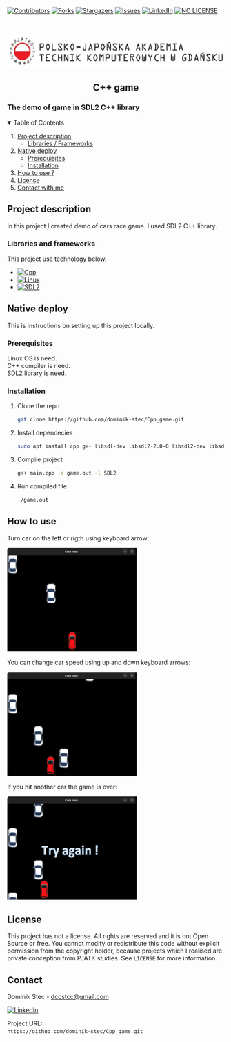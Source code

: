 <!--
*** Thanks for checking out c. If you have a suggestion
*** that would make this better, please fork the repo and create a pull request
*** or simply open an issue with the tag "enhancement".
*** Thanks again! Now go create something AMAZING! :D
-->

<!-- PROJECT SHIELDS -->
<!--
*** I'm using markdown "reference style" links for readability.
*** Reference links are enclosed in brackets [ ] instead of parentheses ( ).
*** See the bottom of this document for the declaration of the reference variables
*** for contributors-url, forks-url, etc. This is an optional, concise syntax you may use.
*** https://www.markdownguide.org/basic-syntax/#reference-style-links
-->

[![Contributors][contributors-shield]][contributors-url]
[![Forks][forks-shield]][forks-url]
[![Stargazers][stars-shield]][stars-url]
[![Issues][issues-shield]][issues-url]
[![LinkedIn][linkedin-shield]][linkedin-url]
[![NO LICENSE][license-shield]][license-url]

<!-- PROJECT LOGO -->
<br />
<p align="center">
  <a href="https://gdansk.pja.edu.pl/pl/">
    <img src="images/logo.jpg" alt="Logo" width="540" height="80">
  </a>

  <h2 align="center">C++ game</h2>

<p align="center">
    <h3>     The demo of game in SDL2 C++ library
 </h3>
    <!-- <br />
    <a href="https://github.com/dccstcc/GRK_PJATK_practice"><strong>» go to CODE »</strong></a>
    <br />
    <br />  -->
    <!-- <a href="https://github.com/othneildrew/Best-README-Template">View Demo</a>
    ·
    <a href="https://github.com/othneildrew/Best-README-Template/issues">Report Bug</a>
    ·
    <a href="https://github.com/othneildrew/Best-README-Template/issues">Request Feature</a> -->
  </p>
</p>

<!-- TABLE OF CONTENTS -->
<details open="open">
  <summary>Table of Contents</summary>
  <ol>
    <li>
      <a href="#project-description">Project description</a>
      <ul>
        <li><a href="#libraries-and-frameworks">Libraries / Frameworks</a></li>
      </ul>
    </li>
    <li>
      <a href="#native-deploy">Native deploy</a>
      <ul>
        <li><a href="#prerequisites">Prerequisites</a></li>
        <li><a href="#installation">Installation</a></li>
      </ul>
    </li>
    <li><a href="#how-to-use">How to use ?</a></li>
    <!-- <li><a href="#roadmap">Roadmap</a></li>
    <li><a href="#contributing">Contributing</a></li> -->
    <li><a href="#license">License</a></li>
    <li><a href="#contact">Contact with me</a></li>
    <!-- <li><a href="#acknowledgements">Acknowledgements</a></li> -->
  </ol>
</details>

<!-- ABOUT THE PROJECT -->

## Project description

In this project I created demo of cars race game. I used SDL2 C++ library.

### Libraries and frameworks

This project use technology below.

- [![Cpp][cpp-shield]][cpp-url]
- [![Linux][linux-shield]][linux-url]
- [![SDL2][sdl2-shield]][sdl2-url]

<!-- GETTING STARTED -->

## Native deploy

This is instructions on setting up this project locally.

### Prerequisites

Linux OS is need. <br/>
C++ compiler is need. <br/>
SDL2 library is need. <br/>

### Installation

1. Clone the repo
   ```sh
   git clone https://github.com/dominik-stec/Cpp_game.git
   ```
2. Install dependecies
   ```sh
   sudo apt install cpp g++ libsdl-dev libsdl2-2.0-0 libsdl2-dev libsdl2-ttf-dev libsdl2-mixer-dev libsdl2-image-dev
   ```
3. Compile project
   ```sh
   g++ main.cpp -o game.out -l SDL2
   ```
4. Run compiled file
   ```sh
   ./game.out
   ```

<!-- USAGE EXAMPLES -->

## How to use

Turn car on the left or rigth using keyboard arrow:

<img src="images/1.png" width="300"/>
<br>

You can change car speed using up and down keyboard arrows:

<img src="images/2.png" width="300"/>
<br />

If you hit another car the game is over:

<img src="images/3.png" width="300"/>
<br />

<!-- _For more examples, please refer to the [Documentation](https://example.com)_ -->

<!-- ROADMAP
## Roadmap

See the [open issues](https://github.com/othneildrew/Best-README-Template/issues) for a list of proposed features (and known issues).

-->

<!-- CONTRIBUTING
## Contributing

Contributions are what make the open source community such an amazing place to learn, inspire, and create. Any contributions you make are **greatly appreciated**.

1. Fork the Project
2. Create your Feature Branch (`git checkout -b feature/AmazingFeature`)
3. Commit your Changes (`git commit -m 'Add some AmazingFeature'`)
4. Push to the Branch (`git push origin feature/AmazingFeature`)
5. Open a Pull Request

-->

<!-- LICENSE -->

## License

This project has not a license.
All rights are reserved and it is not Open Source or free. You cannot modify or redistribute this code without explicit permission from the copyright holder, because projects which I realised are private conception from PJATK studies.
See `LICENSE` for more information.

<!-- CONTACT -->

## Contact

Dominik Stec - dccstcc@gmail.com

[![LinkedIn][linkedin-shield]][linkedin-url]

Project URL:
<br />
`https://github.com/dominik-stec/Cpp_game.git`

<!-- ACKNOWLEDGEMENTS
## Acknowledgements
* [GitHub Emoji Cheat Sheet](https://www.webpagefx.com/tools/emoji-cheat-sheet)
* [Img Shields](https://shields.io)
* [Choose an Open Source License](https://choosealicense.com)
* [GitHub Pages](https://pages.github.com)
* [Animate.css](https://daneden.github.io/animate.css)
* [Loaders.css](https://connoratherton.com/loaders)
* [Slick Carousel](https://kenwheeler.github.io/slick)
* [Smooth Scroll](https://github.com/cferdinandi/smooth-scroll)
* [Sticky Kit](http://leafo.net/sticky-kit)
* [JVectorMap](http://jvectormap.com)
* [Font Awesome](https://fontawesome.com)

-->

<!-- MARKDOWN LINKS & IMAGES -->
<!-- https://www.markdownguide.org/basic-syntax/#reference-style-links -->

[contributors-shield]: https://img.shields.io/github/contributors/dominik-stec/Cpp_game_PJA.svg?style=for-the-badge
[contributors-url]: https://github.com/dominik-stec/Cpp_game_PJA/graphs/contributors
[forks-shield]: https://img.shields.io/github/forks/dominik-stec/Cpp_game_PJA.svg?style=for-the-badge
[forks-url]: https://github.com/dominik-stec/Cpp_game_PJA/network/members
[stars-shield]: https://img.shields.io/github/stars/dominik-stec/Cpp_game_PJA.svg?style=for-the-badge
[stars-url]: https://github.com/dominik-stec/Cpp_game_PJA/stargazers
[issues-shield]: https://img.shields.io/github/issues/dominik-stec/Cpp_game_PJA.svg?style=for-the-badge
[issues-url]: https://github.com/dominik-stec/Cpp_game_PJA/issues
[license-shield]: https://img.shields.io/badge/License-NONE-orange
[license-url]: https://github.com/dominik-stec/Cpp_game_PJA/blob/master/LICENSE.md
[linkedin-shield]: https://img.shields.io/badge/-LinkedIn-black.svg?style=for-the-badge&logo=linkedin&colorB=555
[linkedin-url]: https://www.linkedin.com/in/dominik-stec
[product-screenshot]: images/screenshot.png
[cpp-shield]: https://img.shields.io/badge/-Cpp-green
[cpp-url]: https://devdocs.io/cpp/
[linux-shield]: https://img.shields.io/badge/-linux-blue
[linux-url]: https://ubuntu.com/
[sdl2-shield]: https://img.shields.io/badge/-sdl2-yellow
[sdl2-url]: https://www.libsdl.org/

